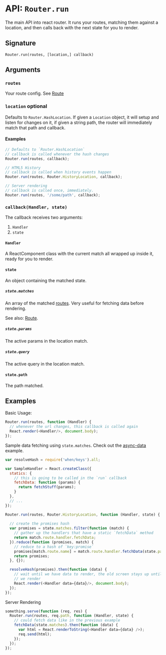 API: `Router.run`
=================

The main API into react router. It runs your routes, matching them
against a location, and then calls back with the next state for you to
render.

Signature
---------

`Router.run(routes, [location,] callback)`

Arguments
---------

### `routes`

Your route config. See [Route][1]

### `location` optional

Defaults to `Router.HashLocation`. If given a `Location` object, it
will setup and listen for changes on it, if given a string path, the
router will immediately match that path and callback.

#### Examples

```js
// Defaults to `Router.HashLocation`
// callback is called whenever the hash changes
Router.run(routes, callback);

// HTML5 History
// callback is called when history events happen
Router.run(routes, Router.HistoryLocation, callback);

// Server rendering
// callback is called once, immediately.
Router.run(routes, '/some/path', callback);
```

### `callback(Handler, state)`

The callback receives two arguments:

1. `Handler`
2. `state`

#### `Handler`

A ReactComponent class with the current match all wrapped up inside it, ready
for you to render.

#### `state`

An object containing the matched state.

##### `state.matches`

An array of the matched [routes][1]. Very useful for fetching data before
rendering.

See also: [Route][1].

##### `state.params`

The active params in the location match.

##### `state.query`

The active query in the location match.

#### `state.path`

The path matched.

Examples
--------

Basic Usage:

```js
Router.run(routes, function (Handler) {
  // whenever the url changes, this callback is called again
  React.render(<Handler/>, document.body);
});
```

Sample data fetching using `state.matches`. Check out the
[async-data][2] example.

```js
var resolveHash = require('when/keys').all;

var SampleHandler = React.createClass({
  statics: {
    // this is going to be called in the `run` callback
    fetchData: function (params) {
      return fetchStuff(params);
    }
  },
  // ...
});

Router.run(routes, Router.HistoryLocation, function (Handler, state) {
  
  // create the promises hash
  var promises = state.matches.filter(function (match) {
    // gather up the handlers that have a static `fetchData` method
    return match.route.handler.fetchData;
  }).reduce(function (promises, match) {
    // reduce to a hash of `key:promise`
    promises[match.route.name] = match.route.handler.fetchData(state.params)
    return promises;
  }, {});

  resolveHash(promises).then(function (data) {
    // wait until we have data to render, the old screen stays up until
    // we render
    React.render(<Handler data={data}/>, document.body);
  });
});
```

Server Rendering

```js
something.serve(function (req, res) {
  Router.run(routes, req.path, function (Handler, state) {
    // could fetch data like in the previous example
    fetchData(state.matches).then(function (data) {
      var html = React.renderToString(<Handler data={data} />);
      req.send(html);
    });
  });
});
```

  [1]:./components/Route.md
  [2]:https://github.com/rackt/react-router/tree/latest/examples/async-data

